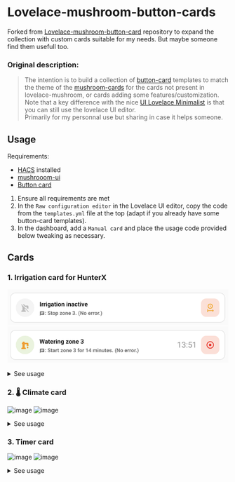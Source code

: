 # Lovelace-mushroom-button-cards

Forked from [Lovelace-mushroom-button-card](https://github.com/hcoohb/lovelace-mushroom-button-card) repository to expand the collection with custom cards suitable for my needs. But maybe someone find them usefull too.

### Original description:

> The intention is to build a collection of [button-card](https://github.com/custom-cards/button-card) templates to match the theme of the [mushroom-cards](https://github.com/piitaya/lovelace-mushroom) for the cards not present in lovelace-mushroom, or cards adding some features/customization.  
> Note that a key difference with the nice [UI Lovelace Minimalist](https://github.com/UI-Lovelace-Minimalist/UI/) is that you can still use the lovelace UI editor.  
> Primarily for my personnal use but sharing in case it helps someone.

## Usage

Requirements:

- [HACS](https://hacs.xyz/) installed
- [mushrooom-ui](https://github.com/piitaya/lovelace-mushroom)
- [Button card](https://github.com/custom-cards/button-card)

1. Ensure all requirements are met
2. In the `Raw configuration editor` in the Lovelace UI editor, copy the code from the `templates.yml` file at the top (adapt if you already have some button-card templates).
3. In the dashboard, add a `Manual card` and place the usage code provided below tweaking as necessary.

## Cards

### 1. Irrigation card for HunterX

![image](images/irrigation_idle.png)
![image](images/irrigation_active.png)

<details><summary>See usage</summary>
  
> Requirements:
> - Button-card
> 
> Manual card code:
> ```yaml
> type: custom:button-card
> template: mushroom_irrigation
> entity: timer.irrigation_time_remaining
> ```
>
> Variables:
> - `toggle_switch`: switch entity, toggles irrigation on/off
> - `active_zone`: input_text entity, contains currently selected watering zone
> - `response`: input_text entity, used to display messages from irrigation service
> 
> Manual card code - example with variables:
> ```yaml
> type: custom:button-card
> template: mushroom_irrigation
> entity: timer.irrigation_time_remaining
> variables:
>   toggle_switch: switch.irrigate_lawn
>   active_zone: input_text.irrigation_active_zone
>   response: input_text.zone_action_result
> ```
</details>

### 2. 🌡 Climate card

![image](https://user-images.githubusercontent.com/12975783/154590201-6b472286-c60c-4a86-b7e8-60bf63aa4a89.png)
![image](https://user-images.githubusercontent.com/12975783/154589300-45531ded-2632-4932-b203-450009b755b3.png)

<details><summary>See usage</summary>
  
> Requirements:
> - Button-card
> 
> Manual card code:
> ```yaml
> type: custom:button-card
> template: mushroom_climate
> entity: climate.main_ac
> ```
>
> Variables:
> - `default_hvac_mode`: set the default mode when card is clicked. (if variable not set: cool)
> 
> Manual card code - example with variables:
> ```yaml
> type: custom:button-card
> template: mushroom_climate
> entity: climate.main_ac
> variables:
>  default_hvac_mode: heat
> ```
</details>

### 3. Timer card

![image](https://user-images.githubusercontent.com/12975783/154589587-462e79e5-05e1-4e1f-b7a0-1290b755bd7f.png)
![image](https://user-images.githubusercontent.com/12975783/154589622-2ddd500b-029a-4ab4-bbf1-a721ee1a57ab.png)

<details><summary>See usage</summary>
  
> Requirements:
> - Button-card
> - [Card-mod](https://github.com/thomasloven/lovelace-card-mod)
> 
> Manual card code:
> ```yaml
> type: custom:button-card
> template: mushroom_timer
> name: Bedside Music Timer
> entity: timer.bedside_music_timer
> variables:
>   input_datetime_id: input_datetime.bedside_music_timer_time
> ```
> 
> Details:
> - The entity must be a timer (Configuration>Automation&Scenes>Helpers>Add helper>Timer)
> - variable `input_datetime_id` is the input_datetime that must be created (Configuration>Automation&Scenes>Helpers>Add helper>Date&Time>Time) to be able to configure the duration of the timer from the UI.
> - Create any automation for what you want to happen, using the trigger: Event> timer.finished
</details>
